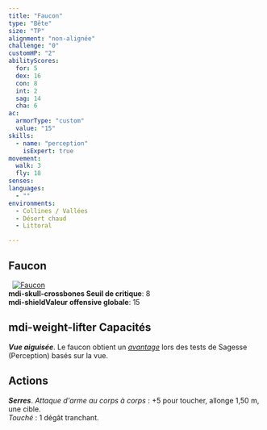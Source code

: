 ```yaml
---
title: "Faucon"
type: "Bête"
size: "TP"
alignment: "non-alignée"
challenge: "0"
customHP: "2"
abilityScores:
  for: 5
  dex: 16
  con: 8
  int: 2
  sag: 14
  cha: 6
ac:
  armorType: "custom"
  value: "15"
skills:
  - name: "perception"
    isExpert: true
movement:
  walk: 3
  fly: 18
senses:
languages:
  - ""
environments:
  - Collines / Vallées
  - Désert chaud
  - Littoral

---
```

## Faucon
&nbsp;
[![Faucon](https://www.douaratil.fr/illustrations/bete/fauconm.png)](https://www.douaratil.fr/illustrations/bete/faucon.jpg)  
**<v-icon>mdi-skull-crossbones</v-icon> Seuil de critique**: 8        
**<v-icon>mdi-shield</v-icon>Valeur offensive globale**: 15   
## <v-icon>mdi-weight-lifter</v-icon> Capacités
_**Vue aiguisée**_. Le faucon obtient un [_avantage_](/utiliser-les-caracteristiques/#avantage-et-desavantage) lors des tests de Sagesse (Perception) basés sur la vue.

## Actions
_**Serres**_. _Attaque d'arme au corps à corps_ : +5 pour toucher, allonge 1,50 m, une cible.  
_Touché_ : 1 dégât tranchant.
